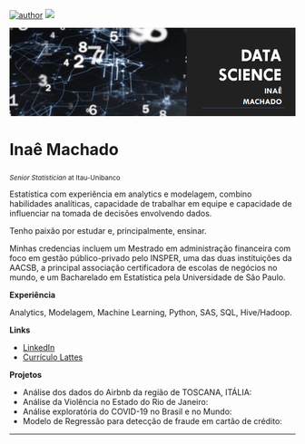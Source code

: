 [![author](https://img.shields.io/badge/author-inaemachado-red.svg)](https://www.linkedin.com/in/inaepmachado) [![](https://img.shields.io/badge/python-3.7+-blue.svg)](https://www.python.org/downloads/release/python-365/)

<p align="center">
  <img src="banner.png" >
</p>

# Inaê Machado
<sub>*Senior Statistician* at Itau-Unibanco</sub>

Estatística com experiência em analytics e modelagem, combino habilidades analíticas, capacidade de trabalhar em equipe e capacidade de influenciar na tomada de decisões envolvendo dados.

Tenho paixão por estudar e, principalmente, ensinar.

Minhas credencias incluem um Mestrado em administração financeira com foco em gestão público-privado pelo INSPER, uma das duas instituições da AACSB, a principal associação certificadora de escolas de negócios no mundo, e um Bacharelado em Estatística pela Universidade de São Paulo.


**Experiência** 

Analytics, Modelagem, Machine Learning, Python, SAS, SQL, Hive/Hadoop.


**Links**

* [LinkedIn](https://www.linkedin.com/in/inaepmachado)
* [Currículo Lattes](http://lattes.cnpq.br/2150291235267988)


**Projetos**

* Análise dos dados do Airbnb da região de TOSCANA, ITÁLIA: 
* Análise da Violência no Estado do Rio de Janeiro: 
* Análise exploratória do COVID-19 no Brasil e no Mundo: 
* Modelo de Regressão para detecção de fraude em cartão de crédito:
---
